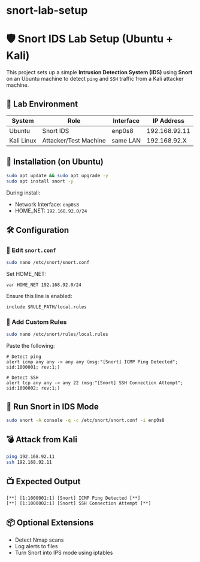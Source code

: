 # snort-lab-setup
# 🛡️ Snort IDS Lab Setup (Ubuntu + Kali)

This project sets up a simple **Intrusion Detection System (IDS)** using **Snort** on an Ubuntu machine to detect `ping` and `SSH` traffic from a Kali attacker machine.

## 🧪 Lab Environment

| System       | Role                    | Interface | IP Address       |
|--------------|-------------------------|-----------|------------------|
| Ubuntu       | Snort IDS               | enp0s8    | 192.168.92.11    |
| Kali Linux   | Attacker/Test Machine   | same LAN  | 192.168.92.X     |

## 🧰 Installation (on Ubuntu)

```bash
sudo apt update && sudo apt upgrade -y
sudo apt install snort -y
```

During install:
- Network Interface: `enp0s8`
- HOME_NET: `192.168.92.0/24`

## 🛠️ Configuration

### 🔹 Edit `snort.conf`

```bash
sudo nano /etc/snort/snort.conf
```

Set HOME_NET:
```snort
var HOME_NET 192.168.92.0/24
```

Ensure this line is enabled:
```snort
include $RULE_PATH/local.rules
```

### 🔹 Add Custom Rules

```bash
sudo nano /etc/snort/rules/local.rules
```

Paste the following:
```snort
# Detect ping
alert icmp any any -> any any (msg:"[Snort] ICMP Ping Detected"; sid:1000001; rev:1;)

# Detect SSH
alert tcp any any -> any 22 (msg:"[Snort] SSH Connection Attempt"; sid:1000002; rev:1;)
```

## 🚀 Run Snort in IDS Mode

```bash
sudo snort -A console -q -c /etc/snort/snort.conf -i enp0s8
```

## 💣 Attack from Kali

```bash
ping 192.168.92.11
ssh 192.168.92.11
```

## 📺 Expected Output

```
[**] [1:1000001:1] [Snort] ICMP Ping Detected [**]
[**] [1:1000002:1] [Snort] SSH Connection Attempt [**]
```

## 📦 Optional Extensions

- Detect Nmap scans
- Log alerts to files
- Turn Snort into IPS mode using iptables
